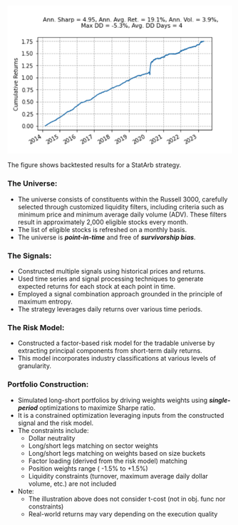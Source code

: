 ![](/Cum_Ret.png)

The figure shows backtested results for a StatArb strategy.

### The Universe:
- The universe consists of constituents within the Russell 3000, carefully selected through customized liquidity filters,
  including criteria such as minimum price and minimum average daily volume (ADV). These filters result in approximately 2,000 eligible stocks every month.
- The list of eligible stocks is refreshed on a monthly basis.
- The universe is ***point-in-time*** and free of ***survivorship bias***.

### The Signals:
- Constructed multiple signals using historical prices and returns.
- Used time series and signal processing techniques to generate expected returns for each stock at each point in time.
- Employed a signal combination approach grounded in the principle of maximum entropy.
- The strategy leverages daily returns over various time periods.

### The Risk Model:
- Constructed a factor-based risk model for the tradable universe by extracting principal components from short-term daily returns.
- This model incorporates industry classifications at various levels of granularity.

### Portfolio Construction:
- Simulated long-short portfolios by driving weights weights using ***single-period*** optimizations to maximize Sharpe ratio.
- It is a constrained optimization leveraging inputs from the constructed signal and the risk model.
- The constraints include:
  * Dollar neutrality
  * Long/short legs matching on sector weights 
  * Long/short legs matching on weights based on size buckets
  * Factor loading (derived from the risk model) matching
  * Position weights range ( -1.5% to +1.5%)
  * Liquidity constraints (turnover, maximum average daily dollar volume, etc.) are not included
- Note:
  * The illustration above does not consider t-cost (not in obj. func nor constraints)
  * Real-world returns may vary depending on the execution quality

